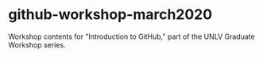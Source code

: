 # github-workshop-march2020
Workshop contents for "Introduction to GitHub," part of the UNLV Graduate Workshop series.
